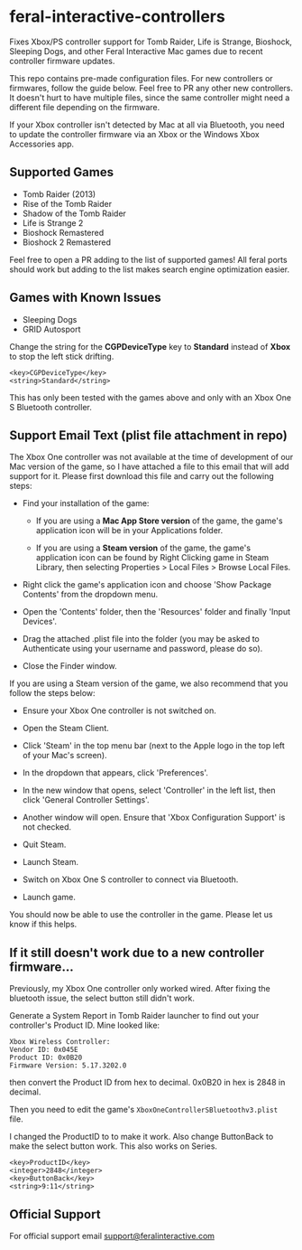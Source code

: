 # feral-interactive-controllers
Fixes Xbox/PS controller support for Tomb Raider, Life is Strange, Bioshock, Sleeping Dogs, and other Feral Interactive Mac games due to recent controller firmware updates.

This repo contains pre-made configuration files. For new controllers or firmwares, follow the guide below. Feel free to PR any other new controllers. It doesn't hurt to have multiple files, since the same controller might need a different file depending on the firmware. 

If your Xbox controller isn't detected by Mac at all via Bluetooth, you need to update the controller firmware via an Xbox or the Windows Xbox Accessories app.


## Supported Games
* Tomb Raider (2013)
* Rise of the Tomb Raider
* Shadow of the Tomb Raider
* Life is Strange 2
* Bioshock Remastered
* Bioshock 2 Remastered

Feel free to open a PR adding to the list of supported games! All feral ports should work but adding to the list makes search engine optimization easier.

## Games with Known Issues
* Sleeping Dogs
* GRID Autosport

Change the string for the **CGPDeviceType** key to **Standard** instead of **Xbox** to stop the left stick drifting.

```
<key>CGPDeviceType</key>
<string>Standard</string>
```

This has only been tested with the games above and only with an Xbox One S Bluetooth controller.


## Support Email Text (plist file attachment in repo)

The Xbox One controller was not available at the time of development of our Mac version of the game, so I have attached a file to this email that will add support for it. Please first download this file and carry out the following steps:
 

* Find your installation of the game:

  * If you are using a **Mac App Store version** of the game, the game's application icon will be in your Applications folder.

  * If you are using a **Steam version** of the game, the game's application icon can be found by Right Clicking game in Steam Library, then selecting Properties > Local Files > Browse Local Files.

* Right click the game's application icon and choose 'Show Package Contents' from the dropdown menu.

* Open the 'Contents' folder, then the 'Resources' folder and finally 'Input Devices'.

* Drag the attached .plist file into the folder (you may be asked to Authenticate using your username and password, please do so).

* Close the Finder window.


If you are using a Steam version of the game, we also recommend that you follow the steps below:
 
* Ensure your Xbox One controller is not switched on.

* Open the Steam Client.

* Click 'Steam' in the top menu bar (next to the Apple logo in the top left of your Mac's screen).

* In the dropdown that appears, click 'Preferences'.

* In the new window that opens, select 'Controller' in the left list, then click 'General Controller Settings'.

* Another window will open. Ensure that 'Xbox Configuration Support' is not checked.

* Quit Steam.

* Launch Steam.

* Switch on Xbox One S controller to connect via Bluetooth.

* Launch game.


You should now be able to use the controller in the game. Please let us know if this helps. 

## If it still doesn't work due to a new controller firmware...

Previously, my Xbox One controller only worked wired. After fixing the bluetooth issue, the select button still didn't work. 

Generate a System Report in Tomb Raider launcher to find out your controller's Product ID. Mine looked like:
```
Xbox Wireless Controller:
Vendor ID: 0x045E              
Product ID: 0x0B20
Firmware Version: 5.17.3202.0
```

then convert the Product ID from hex to decimal. 0x0B20 in hex is 2848 in decimal.

Then you need to edit the game's `XboxOneControllerSBluetoothv3.plist` file.

I changed the ProductID to to make it work. Also change ButtonBack to make the select button work. This also works on Series.

```
<key>ProductID</key>
<integer>2848</integer>
<key>ButtonBack</key>
<string>9:11</string>
```

## Official Support

For official support email support@feralinteractive.com
